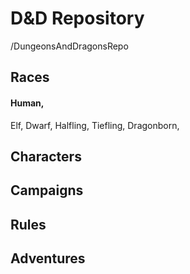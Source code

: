 # D&D Repository 
/DungeonsAndDragonsRepo
## Races
 #### Human,
 Elf,
 Dwarf,
 Halfling,
 Tiefling,
 Dragonborn,
   ## Characters
   ## Campaigns
   ## Rules
   ## Adventures

   

